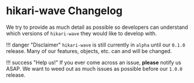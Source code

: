 # hikari-wave Changelog

We try to provide as much detail as possible so developers can understand which versions of `hikari-wave` they would like to develop with.

!!! danger "Disclaimer"
    `hikari-wave` is still currently in `alpha` until our `0.1.0` release. Many of our features, objects, etc. can and will be changed.

!!! success "Help us!"
    If you ever come across an issue, **please** notify us ASAP. We want to weed out as much issues as possible before our `1.0.0` release.